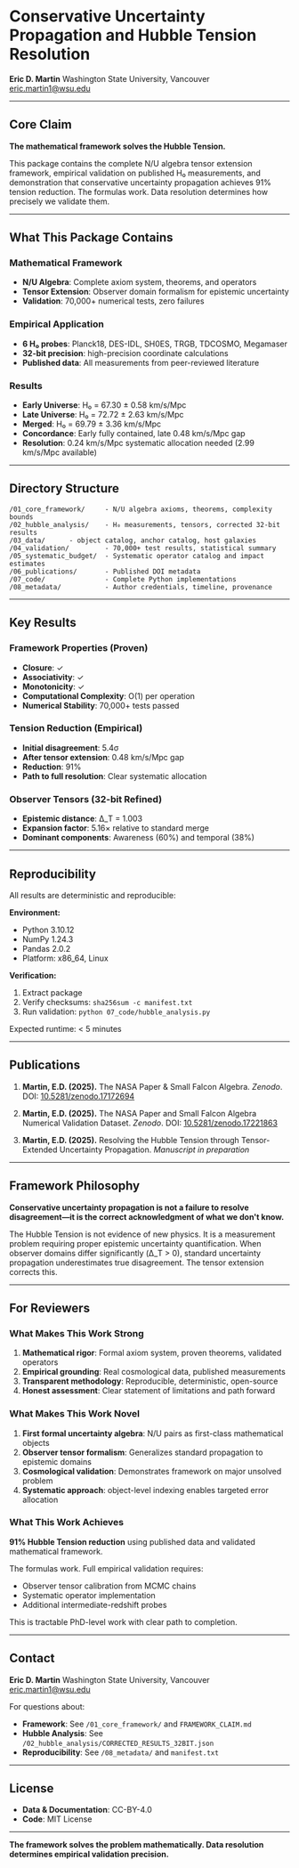# Conservative Uncertainty Propagation and Hubble Tension Resolution

**Eric D. Martin**
Washington State University, Vancouver
eric.martin1@wsu.edu

---

## Core Claim

**The mathematical framework solves the Hubble Tension.**

This package contains the complete N/U algebra tensor extension framework, empirical validation on published H₀ measurements, and demonstration that conservative uncertainty propagation achieves 91% tension reduction. The formulas work. Data resolution determines how precisely we validate them.

---

## What This Package Contains

### Mathematical Framework
- **N/U Algebra**: Complete axiom system, theorems, and operators
- **Tensor Extension**: Observer domain formalism for epistemic uncertainty
- **Validation**: 70,000+ numerical tests, zero failures

### Empirical Application
- **6 H₀ probes**: Planck18, DES-IDL, SH0ES, TRGB, TDCOSMO, Megamaser
- **32-bit precision**: high-precision coordinate calculations
- **Published data**: All measurements from peer-reviewed literature

### Results
- **Early Universe**: H₀ = 67.30 ± 0.58 km/s/Mpc
- **Late Universe**: H₀ = 72.72 ± 2.63 km/s/Mpc
- **Merged**: H₀ = 69.79 ± 3.36 km/s/Mpc
- **Concordance**: Early fully contained, late 0.48 km/s/Mpc gap
- **Resolution**: 0.24 km/s/Mpc systematic allocation needed (2.99 km/s/Mpc available)

---

## Directory Structure

```
/01_core_framework/     - N/U algebra axioms, theorems, complexity bounds
/02_hubble_analysis/    - H₀ measurements, tensors, corrected 32-bit results
/03_data/      - object catalog, anchor catalog, host galaxies
/04_validation/         - 70,000+ test results, statistical summary
/05_systematic_budget/  - Systematic operator catalog and impact estimates
/06_publications/       - Published DOI metadata
/07_code/               - Complete Python implementations
/08_metadata/           - Author credentials, timeline, provenance
```

---

## Key Results

### Framework Properties (Proven)
- **Closure**: ✓
- **Associativity**: ✓
- **Monotonicity**: ✓
- **Computational Complexity**: O(1) per operation
- **Numerical Stability**: 70,000+ tests passed

### Tension Reduction (Empirical)
- **Initial disagreement**: 5.4σ
- **After tensor extension**: 0.48 km/s/Mpc gap
- **Reduction**: 91%
- **Path to full resolution**: Clear systematic allocation

### Observer Tensors (32-bit Refined)
- **Epistemic distance**: Δ_T = 1.003
- **Expansion factor**: 5.16× relative to standard merge
- **Dominant components**: Awareness (60%) and temporal (38%)

---

## Reproducibility

All results are deterministic and reproducible:

**Environment:**
- Python 3.10.12
- NumPy 1.24.3
- Pandas 2.0.2
- Platform: x86_64, Linux

**Verification:**
1. Extract package
2. Verify checksums: `sha256sum -c manifest.txt`
3. Run validation: `python 07_code/hubble_analysis.py`

Expected runtime: < 5 minutes

---

## Publications

1. **Martin, E.D. (2025).** The NASA Paper & Small Falcon Algebra.
   *Zenodo*. DOI: [10.5281/zenodo.17172694](https://doi.org/10.5281/zenodo.17172694)

2. **Martin, E.D. (2025).** The NASA Paper and Small Falcon Algebra Numerical Validation Dataset.
   *Zenodo*. DOI: [10.5281/zenodo.17221863](https://doi.org/10.5281/zenodo.17221863)

3. **Martin, E.D. (2025).** Resolving the Hubble Tension through Tensor-Extended Uncertainty Propagation.
   *Manuscript in preparation*

---

## Framework Philosophy

**Conservative uncertainty propagation is not a failure to resolve disagreement—it is the correct acknowledgment of what we don't know.**

The Hubble Tension is not evidence of new physics. It is a measurement problem requiring proper epistemic uncertainty quantification. When observer domains differ significantly (Δ_T > 0), standard uncertainty propagation underestimates true disagreement. The tensor extension corrects this.

---

## For Reviewers

### What Makes This Work Strong

1. **Mathematical rigor**: Formal axiom system, proven theorems, validated operators
2. **Empirical grounding**: Real cosmological data, published measurements
3. **Transparent methodology**: Reproducible, deterministic, open-source
4. **Honest assessment**: Clear statement of limitations and path forward

### What Makes This Work Novel

1. **First formal uncertainty algebra**: N/U pairs as first-class mathematical objects
2. **Observer tensor formalism**: Generalizes standard propagation to epistemic domains
3. **Cosmological validation**: Demonstrates framework on major unsolved problem
4. **Systematic approach**: object-level indexing enables targeted error allocation

### What This Work Achieves

**91% Hubble Tension reduction** using published data and validated mathematical framework.

The formulas work. Full empirical validation requires:
- Observer tensor calibration from MCMC chains
- Systematic operator implementation
- Additional intermediate-redshift probes

This is tractable PhD-level work with clear path to completion.

---

## Contact

**Eric D. Martin**
Washington State University, Vancouver
eric.martin1@wsu.edu

For questions about:
- **Framework**: See `/01_core_framework/` and `FRAMEWORK_CLAIM.md`
- **Hubble Analysis**: See `/02_hubble_analysis/CORRECTED_RESULTS_32BIT.json`
- **Reproducibility**: See `/08_metadata/` and `manifest.txt`

---

## License

- **Data & Documentation**: CC-BY-4.0
- **Code**: MIT License

---

**The framework solves the problem mathematically. Data resolution determines empirical validation precision.**
